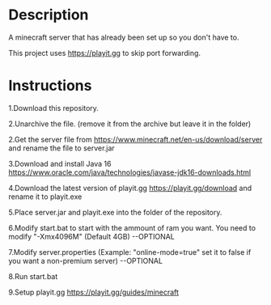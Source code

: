 # Description
A minecraft server that has already been set up so you don't have to.

This project uses https://playit.gg to skip port forwarding.
# Instructions
1.Download this repository.

2.Unarchive the file. (remove it from the archive but leave it in the folder)

2.Get the server file from https://www.minecraft.net/en-us/download/server and rename the file to server.jar

3.Download and install Java 16 https://www.oracle.com/java/technologies/javase-jdk16-downloads.html 

4.Download the latest version of playit.gg https://playit.gg/download and rename it to playit.exe

5.Place server.jar and playit.exe into the folder of the repository.

6.Modify start.bat to start with the ammount of ram you want. You need to modify "-Xmx4096M" (Default 4GB)  --OPTIONAL

7.Modify server.properties (Example: "online-mode=true" set it to false if you want a non-premium server) --OPTIONAL

8.Run start.bat

9.Setup playit.gg https://playit.gg/guides/minecraft


